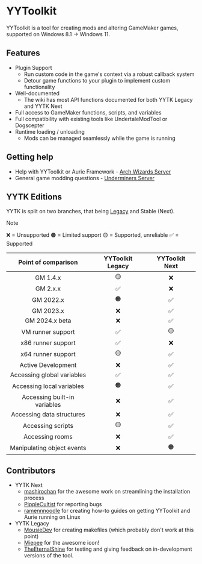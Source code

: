 # YYToolkit
YYToolkit is a tool for creating mods and altering GameMaker games, supported on Windows 8.1 → Windows 11.

## Features
- Plugin Support
  - Run custom code in the game's context via a robust callback system
  - Detour game functions to your plugin to implement custom functionality
- Well-documented
  - The wiki has most API functions documented for both YYTK Legacy and YYTK Next
- Full access to GameMaker functions, scripts, and variables
- Full compatibility with existing tools like UndertaleModTool or Dogscepter
- Runtime loading / unloading
  - Mods can be managed seamlessly while the game is running

## Getting help
- Help with YYToolkit or Aurie Framework - [Arch Wizards Server](https://discord.gg/vbT8Ed4cpq)
- General game modding questions - [Underminers Server](https://discord.gg/3ESNF4QPrh)

## YYTK Editions
YYTK is split on two branches, that being [Legacy](https://github.com/AurieFramework/YYToolkit/tree/legacy) and Stable (Next).

> [!NOTE]
> ❌ = Unsupported
> 🟠 = Limited support
> 🟡 = Supported, unreliable
> ✅ = Supported

| Point of comparison | YYToolkit Legacy | YYToolkit Next |
| :---: | :---: | :---: |
| GM 1.4.x                     | 🟡 | ❌ |
| GM 2.x.x                     | ✅ | ❌ |
| GM 2022.x                    | 🟠 | ✅ |
| GM 2023.x                    | ❌ | ✅ |
| GM 2024.x beta               | ❌ | ✅ |
| VM runner support            | ✅ | 🟡 |
| x86 runner support           | ✅ | ❌ |
| x64 runner support           | 🟡 | ✅ |
| Active Development           | ❌ | ✅ |
| Accessing global variables   | ✅ | ✅ |
| Accessing local variables    | 🟠 | ✅ |
| Accessing built-in variables | ❌ | ✅ |
| Accessing data structures    | ❌ | ✅ |
| Accessing scripts            | 🟡 | ✅ |
| Accessing rooms              | ❌ | ✅ |
| Manipulating object events   | ❌ | 🟠 |

## Contributors
- YYTK Next
  - [mashirochan](https://github.com/mashirochan) for the awesome work on streamlining the installation process
  - [PippleCultist](https://github.com/PippleCultist) for reporting bugs
  - [ramennnoodle](https://github.com/liraymond04) for creating how-to guides on getting YYToolkit and Aurie running on Linux
- YYTK Legacy
  - [MousieDev](https://github.com/MousieDev) for creating makefiles (which probably don't work at this point)
  - [Miepee](https://github.com/Miepee) for the awesome icon!
  - [TheEternalShine](https://github.com/TheEternalShine) for testing and giving feedback on in-development versions of the tool.
